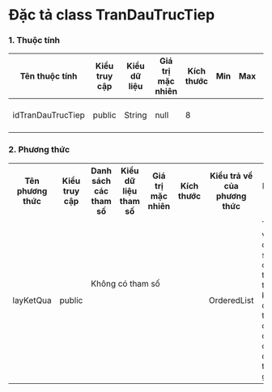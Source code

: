 # Đặc tả class TranDauTrucTiep

### 1. Thuộc tính
| Tên thuộc tính | Kiểu truy cập | Kiểu dữ liệu | Giá trị mặc nhiên | Kích thước| Min | Max | Diễn giải |
|---|---|---|---|---|---|---|---|
| idTranDauTrucTiep | public | String | null | 8 | | | mã trận đấu |

### 2. Phương thức


<table>
    <tr>
        <th>Tên phương thức</th>
        <th>Kiểu truy cập</th>
        <th>Danh sách các tham số</th>
        <th>Kiểu dữ liệu tham số</th>
        <th>Giá trị mặc nhiên</th>
        <th>Kích thước</th>
        <th>Kiểu trả về của phương thức</th>
        <th>Diễn giải</th>
    </tr>
    <tr>
      <td rowspan="2">layKetQua</td>
      <td rowspan="2">public</td>
      <td colspan="4">Không có tham số</td>
      <td rowspan="2">OrderedList</td>
      <td rowspan="2">Trả về danh sách có thứ tự về kết quả thi đấu của các đội tham gia</td>
    </tr><tr>
      <td colspan="4"></td>
    </tr>
</table>


  